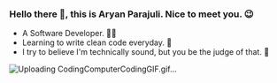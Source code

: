 ### Hello there 👋, this is Aryan Parajuli. Nice to meet you. 😉
- A Software Developer. 👨‍💻
- Learning to write clean code everyday. 🧢
- I try to believe I'm technically sound, but you be the judge of that. 🤭


![Uploading CodingComputerCodingGIF.gif…]()

<!--
**parajuliaryan/parajuliaryan** is a ✨ _special_ ✨ repository because its `README.md` (this file) appears on your GitHub profile.

Here are some ideas to get you started:

- 🔭 I’m currently working on ...
- 🌱 I’m currently learning ...
- 👯 I’m looking to collaborate on ...
- 🤔 I’m looking for help with ...
- 💬 Ask me about ...
- 📫 How to reach me: ...
- 😄 Pronouns: ...
- ⚡ Fun fact: ...
-->
